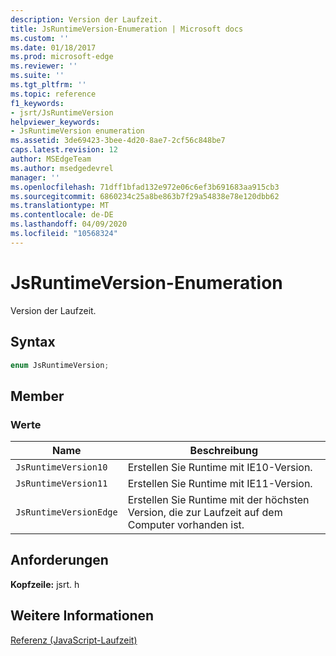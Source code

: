 ```yaml
---
description: Version der Laufzeit.
title: JsRuntimeVersion-Enumeration | Microsoft docs
ms.custom: ''
ms.date: 01/18/2017
ms.prod: microsoft-edge
ms.reviewer: ''
ms.suite: ''
ms.tgt_pltfrm: ''
ms.topic: reference
f1_keywords:
- jsrt/JsRuntimeVersion
helpviewer_keywords:
- JsRuntimeVersion enumeration
ms.assetid: 3de69423-3bee-4d20-8ae7-2cf56c848be7
caps.latest.revision: 12
author: MSEdgeTeam
ms.author: msedgedevrel
manager: ''
ms.openlocfilehash: 71dff1bfad132e972e06c6ef3b691683aa915cb3
ms.sourcegitcommit: 6860234c25a8be863b7f29a54838e78e120dbb62
ms.translationtype: MT
ms.contentlocale: de-DE
ms.lasthandoff: 04/09/2020
ms.locfileid: "10568324"
---
```

# JsRuntimeVersion-Enumeration
Version der Laufzeit.  
  
## Syntax  
  
```cpp  
enum JsRuntimeVersion;  
```  
  
## Member  
  
### Werte  
  
|Name|Beschreibung|  
|----------|-----------------|  
|`JsRuntimeVersion10`|Erstellen Sie Runtime mit IE10-Version.|  
|`JsRuntimeVersion11`|Erstellen Sie Runtime mit IE11-Version.|  
|`JsRuntimeVersionEdge`|Erstellen Sie Runtime mit der höchsten Version, die zur Laufzeit auf dem Computer vorhanden ist.|  
  
## Anforderungen  
 **Kopfzeile:** jsrt. h  
  
## Weitere Informationen  
 [Referenz (JavaScript-Laufzeit)](../chakra-hosting/reference-javascript-runtime.md)